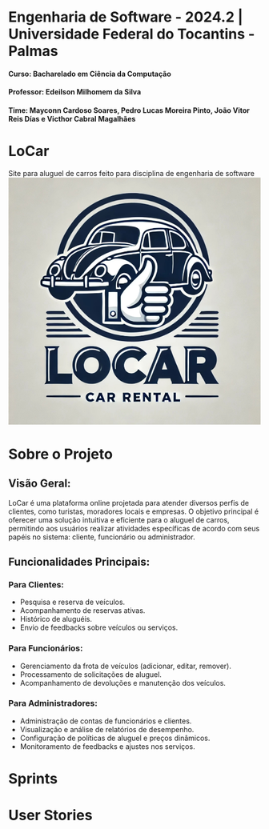 # Engenharia de Software - 2024.2 | Universidade Federal do Tocantins - Palmas

#### Curso: Bacharelado em Ciência da Computação

#### Professor: Edeilson Milhomem da Silva

#### Time: Mayconn Cardoso Soares, Pedro Lucas Moreira Pinto, João Vitor Reis Días e Victhor Cabral Magalhães

# LoCar
Site para aluguel de carros feito para disciplina de engenharia de software 
![Logo do Projeto](docs\logo\LogoLoCar.jpeg)




# Sobre o Projeto

## Visão Geral:
LoCar é uma plataforma online projetada para atender diversos perfis de clientes, como turistas, moradores locais e empresas. O objetivo principal é oferecer uma solução intuitiva e eficiente para o aluguel de carros, permitindo aos usuários realizar atividades específicas de acordo com seus papéis no sistema: cliente, funcionário ou administrador.

## Funcionalidades Principais:

### Para Clientes:

- Pesquisa e reserva de veículos.
- Acompanhamento de reservas ativas.
- Histórico de aluguéis.
- Envio de feedbacks sobre veículos ou serviços.

### Para Funcionários:

- Gerenciamento da frota de veículos (adicionar, editar, remover).
- Processamento de solicitações de aluguel.
- Acompanhamento de devoluções e manutenção dos veículos.

### Para Administradores:

- Administração de contas de funcionários e clientes.
- Visualização e análise de relatórios de desempenho.
- Configuração de políticas de aluguel e preços dinâmicos.
- Monitoramento de feedbacks e ajustes nos serviços.



# Sprints


 
# User Stories

